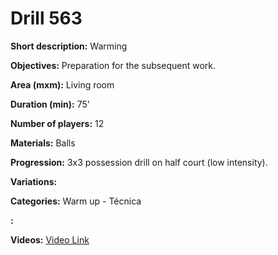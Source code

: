 # Drill 563

**Short description:**
Warming

**Objectives:**
Preparation for the subsequent work.

**Area (mxm):**
Living room

**Duration (min):**
75'

**Number of players:**
12

**Materials:**
Balls

**Progression:**
3x3 possession drill on half court (low intensity).

**Variations:**


**Categories:**
Warm up - Técnica

**:**


**Videos:**
[Video Link](https://www.youtube.com/embed/PU9ijX45CXE)

